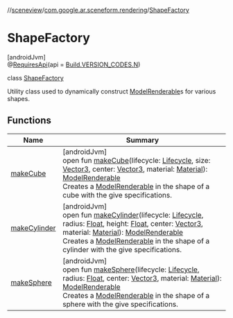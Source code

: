 //[sceneview](../../../index.md)/[com.google.ar.sceneform.rendering](../index.md)/[ShapeFactory](index.md)

# ShapeFactory

[androidJvm]\
@[RequiresApi](https://developer.android.com/reference/kotlin/androidx/annotation/RequiresApi.html)(api = [Build.VERSION_CODES.N](https://developer.android.com/reference/kotlin/android/os/Build.VERSION_CODES.html))

class [ShapeFactory](index.md)

Utility class used to dynamically construct [ModelRenderable](../-model-renderable/index.md)s for various shapes.

## Functions

| Name | Summary |
|---|---|
| [makeCube](make-cube.md) | [androidJvm]<br>open fun [makeCube](make-cube.md)(lifecycle: [Lifecycle](https://developer.android.com/reference/kotlin/androidx/lifecycle/Lifecycle.html), size: [Vector3](../../com.google.ar.sceneform.math/-vector3/index.md), center: [Vector3](../../com.google.ar.sceneform.math/-vector3/index.md), material: [Material](../-material/index.md)): [ModelRenderable](../-model-renderable/index.md)<br>Creates a [ModelRenderable](../-model-renderable/index.md) in the shape of a cube with the give specifications. |
| [makeCylinder](make-cylinder.md) | [androidJvm]<br>open fun [makeCylinder](make-cylinder.md)(lifecycle: [Lifecycle](https://developer.android.com/reference/kotlin/androidx/lifecycle/Lifecycle.html), radius: [Float](https://kotlinlang.org/api/latest/jvm/stdlib/kotlin/-float/index.html), height: [Float](https://kotlinlang.org/api/latest/jvm/stdlib/kotlin/-float/index.html), center: [Vector3](../../com.google.ar.sceneform.math/-vector3/index.md), material: [Material](../-material/index.md)): [ModelRenderable](../-model-renderable/index.md)<br>Creates a [ModelRenderable](../-model-renderable/index.md) in the shape of a cylinder with the give specifications. |
| [makeSphere](make-sphere.md) | [androidJvm]<br>open fun [makeSphere](make-sphere.md)(lifecycle: [Lifecycle](https://developer.android.com/reference/kotlin/androidx/lifecycle/Lifecycle.html), radius: [Float](https://kotlinlang.org/api/latest/jvm/stdlib/kotlin/-float/index.html), center: [Vector3](../../com.google.ar.sceneform.math/-vector3/index.md), material: [Material](../-material/index.md)): [ModelRenderable](../-model-renderable/index.md)<br>Creates a [ModelRenderable](../-model-renderable/index.md) in the shape of a sphere with the give specifications. |
